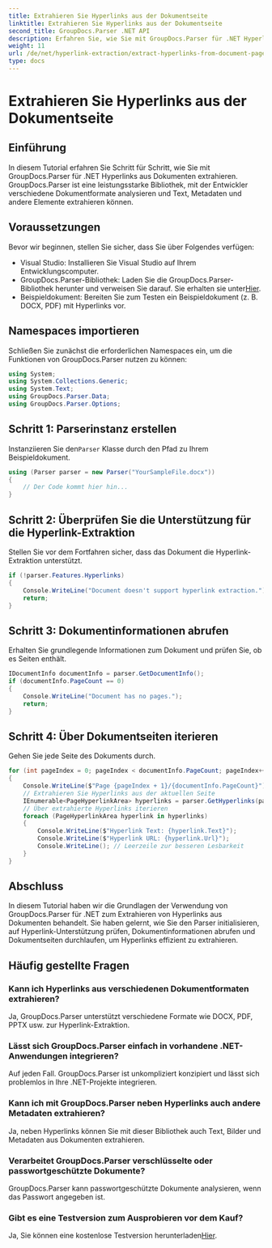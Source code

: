```yaml
---
title: Extrahieren Sie Hyperlinks aus der Dokumentseite
linktitle: Extrahieren Sie Hyperlinks aus der Dokumentseite
second_title: GroupDocs.Parser .NET API
description: Erfahren Sie, wie Sie mit GroupDocs.Parser für .NET Hyperlinks aus Dokumenten extrahieren. Schritt-für-Schritt-Anleitung zur Hyperlink-Extraktion in C#.
weight: 11
url: /de/net/hyperlink-extraction/extract-hyperlinks-from-document-page/
type: docs
---
```

# Extrahieren Sie Hyperlinks aus der Dokumentseite

## Einführung
In diesem Tutorial erfahren Sie Schritt für Schritt, wie Sie mit GroupDocs.Parser für .NET Hyperlinks aus Dokumenten extrahieren. GroupDocs.Parser ist eine leistungsstarke Bibliothek, mit der Entwickler verschiedene Dokumentformate analysieren und Text, Metadaten und andere Elemente extrahieren können.
## Voraussetzungen
Bevor wir beginnen, stellen Sie sicher, dass Sie über Folgendes verfügen:
- Visual Studio: Installieren Sie Visual Studio auf Ihrem Entwicklungscomputer.
-  GroupDocs.Parser-Bibliothek: Laden Sie die GroupDocs.Parser-Bibliothek herunter und verweisen Sie darauf. Sie erhalten sie unter[Hier](https://releases.groupdocs.com/parser/net/).
- Beispieldokument: Bereiten Sie zum Testen ein Beispieldokument (z. B. DOCX, PDF) mit Hyperlinks vor.

## Namespaces importieren
Schließen Sie zunächst die erforderlichen Namespaces ein, um die Funktionen von GroupDocs.Parser nutzen zu können:
```csharp
using System;
using System.Collections.Generic;
using System.Text;
using GroupDocs.Parser.Data;
using GroupDocs.Parser.Options;
```
## Schritt 1: Parserinstanz erstellen
 Instanziieren Sie den`Parser` Klasse durch den Pfad zu Ihrem Beispieldokument.
```csharp
using (Parser parser = new Parser("YourSampleFile.docx"))
{
    // Der Code kommt hier hin...
}
```
## Schritt 2: Überprüfen Sie die Unterstützung für die Hyperlink-Extraktion
Stellen Sie vor dem Fortfahren sicher, dass das Dokument die Hyperlink-Extraktion unterstützt.
```csharp
if (!parser.Features.Hyperlinks)
{
    Console.WriteLine("Document doesn't support hyperlink extraction.");
    return;
}
```
## Schritt 3: Dokumentinformationen abrufen
Erhalten Sie grundlegende Informationen zum Dokument und prüfen Sie, ob es Seiten enthält.
```csharp
IDocumentInfo documentInfo = parser.GetDocumentInfo();
if (documentInfo.PageCount == 0)
{
    Console.WriteLine("Document has no pages.");
    return;
}
```
## Schritt 4: Über Dokumentseiten iterieren
Gehen Sie jede Seite des Dokuments durch.
```csharp
for (int pageIndex = 0; pageIndex < documentInfo.PageCount; pageIndex++)
{
    Console.WriteLine($"Page {pageIndex + 1}/{documentInfo.PageCount}");
    // Extrahieren Sie Hyperlinks aus der aktuellen Seite
    IEnumerable<PageHyperlinkArea> hyperlinks = parser.GetHyperlinks(pageIndex);
    // Über extrahierte Hyperlinks iterieren
    foreach (PageHyperlinkArea hyperlink in hyperlinks)
    {
        Console.WriteLine($"Hyperlink Text: {hyperlink.Text}");
        Console.WriteLine($"Hyperlink URL: {hyperlink.Url}");
        Console.WriteLine(); // Leerzeile zur besseren Lesbarkeit
    }
}
```

## Abschluss
In diesem Tutorial haben wir die Grundlagen der Verwendung von GroupDocs.Parser für .NET zum Extrahieren von Hyperlinks aus Dokumenten behandelt. Sie haben gelernt, wie Sie den Parser initialisieren, auf Hyperlink-Unterstützung prüfen, Dokumentinformationen abrufen und Dokumentseiten durchlaufen, um Hyperlinks effizient zu extrahieren.

## Häufig gestellte Fragen
### Kann ich Hyperlinks aus verschiedenen Dokumentformaten extrahieren?
Ja, GroupDocs.Parser unterstützt verschiedene Formate wie DOCX, PDF, PPTX usw. zur Hyperlink-Extraktion.
### Lässt sich GroupDocs.Parser einfach in vorhandene .NET-Anwendungen integrieren?
Auf jeden Fall. GroupDocs.Parser ist unkompliziert konzipiert und lässt sich problemlos in Ihre .NET-Projekte integrieren.
### Kann ich mit GroupDocs.Parser neben Hyperlinks auch andere Metadaten extrahieren?
Ja, neben Hyperlinks können Sie mit dieser Bibliothek auch Text, Bilder und Metadaten aus Dokumenten extrahieren.
### Verarbeitet GroupDocs.Parser verschlüsselte oder passwortgeschützte Dokumente?
GroupDocs.Parser kann passwortgeschützte Dokumente analysieren, wenn das Passwort angegeben ist.
### Gibt es eine Testversion zum Ausprobieren vor dem Kauf?
 Ja, Sie können eine kostenlose Testversion herunterladen[Hier](https://releases.groupdocs.com/).